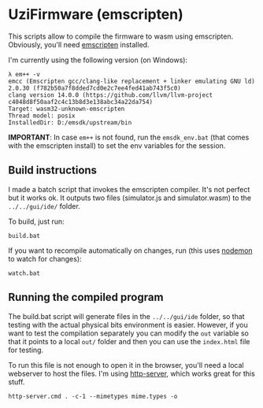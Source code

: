 # UziFirmware (emscripten)

This scripts allow to compile the firmware to wasm using emscripten. Obviously, you'll need [emscripten](https://emscripten.org/) installed.

I'm currently using the following version (on Windows):

```
λ em++ -v
emcc (Emscripten gcc/clang-like replacement + linker emulating GNU ld) 2.0.30 (f782b50a7f8dded7cd0e2c7ee4fed41ab743f5c0)
clang version 14.0.0 (https://github.com/llvm/llvm-project c4048d8f50aaf2c4c13b8d3e138abc34a22da754)
Target: wasm32-unknown-emscripten
Thread model: posix
InstalledDir: D:/emsdk/upstream/bin
```

**IMPORTANT**: In case `em++` is not found, run the `emsdk_env.bat` (that comes with the emscripten install) to set the env variables for the session.


## Build instructions

I made a batch script that invokes the emscripten compiler. It's not perfect but it works ok. It outputs two files (simulator.js and simulator.wasm) to the `../../gui/ide/` folder.

To build, just run:

    build.bat

If you want to recompile automatically on changes, run (this uses [nodemon](https://www.npmjs.com/package/nodemon) to watch for changes):

    watch.bat

## Running the compiled program

The build.bat script will generate files in the `../../gui/ide` folder, so that testing with the actual physical bits environment is easier. However, if you want to test the compilation separately you can modify the `out` variable so that it points to a local `out/` folder and then you can use the `index.html` file for testing.

To run this file is not enough to open it in the browser, you'll need a local webserver to host the files. I'm using [http-server](https://www.npmjs.com/package/http-server), which works great for this stuff.

    http-server.cmd . -c-1 --mimetypes mime.types -o
